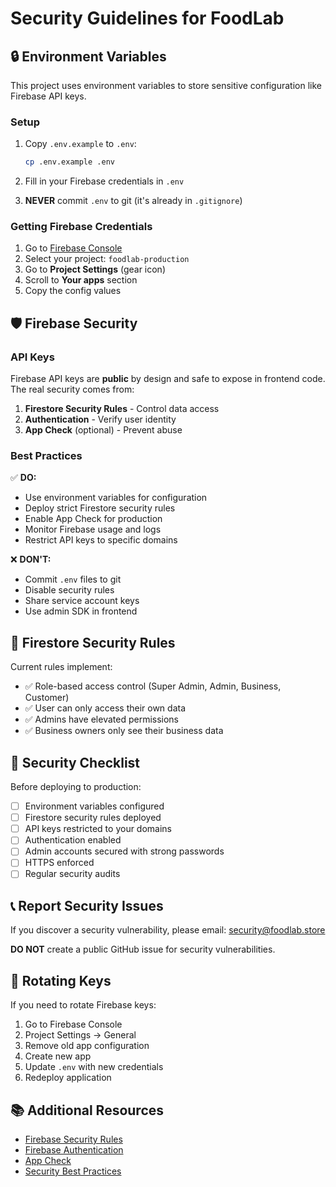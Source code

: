 # Security Guidelines for FoodLab

## 🔒 Environment Variables

This project uses environment variables to store sensitive configuration like Firebase API keys.

### Setup

1. Copy `.env.example` to `.env`:
   ```bash
   cp .env.example .env
   ```

2. Fill in your Firebase credentials in `.env`

3. **NEVER** commit `.env` to git (it's already in `.gitignore`)

### Getting Firebase Credentials

1. Go to [Firebase Console](https://console.firebase.google.com/)
2. Select your project: `foodlab-production`
3. Go to **Project Settings** (gear icon)
4. Scroll to **Your apps** section
5. Copy the config values

## 🛡️ Firebase Security

### API Keys
Firebase API keys are **public** by design and safe to expose in frontend code. The real security comes from:

1. **Firestore Security Rules** - Control data access
2. **Authentication** - Verify user identity
3. **App Check** (optional) - Prevent abuse

### Best Practices

✅ **DO:**
- Use environment variables for configuration
- Deploy strict Firestore security rules
- Enable App Check for production
- Monitor Firebase usage and logs
- Restrict API keys to specific domains

❌ **DON'T:**
- Commit `.env` files to git
- Disable security rules
- Share service account keys
- Use admin SDK in frontend

## 🔐 Firestore Security Rules

Current rules implement:
- ✅ Role-based access control (Super Admin, Admin, Business, Customer)
- ✅ User can only access their own data
- ✅ Admins have elevated permissions
- ✅ Business owners only see their business data

## 🚨 Security Checklist

Before deploying to production:

- [ ] Environment variables configured
- [ ] Firestore security rules deployed
- [ ] API keys restricted to your domains
- [ ] Authentication enabled
- [ ] Admin accounts secured with strong passwords
- [ ] HTTPS enforced
- [ ] Regular security audits

## 📞 Report Security Issues

If you discover a security vulnerability, please email: security@foodlab.store

**DO NOT** create a public GitHub issue for security vulnerabilities.

## 🔄 Rotating Keys

If you need to rotate Firebase keys:

1. Go to Firebase Console
2. Project Settings → General
3. Remove old app configuration
4. Create new app
5. Update `.env` with new credentials
6. Redeploy application

## 📚 Additional Resources

- [Firebase Security Rules](https://firebase.google.com/docs/rules)
- [Firebase Authentication](https://firebase.google.com/docs/auth)
- [App Check](https://firebase.google.com/docs/app-check)
- [Security Best Practices](https://firebase.google.com/docs/rules/best-practices)

